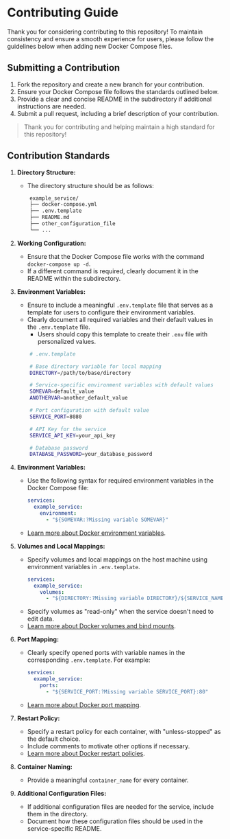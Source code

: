 # Contributing Guide

Thank you for considering contributing to this repository! To maintain consistency and ensure a smooth experience for users, please follow the guidelines below when adding new Docker Compose files.

## Submitting a Contribution

1. Fork the repository and create a new branch for your contribution.
2. Ensure your Docker Compose file follows the standards outlined below.
3. Provide a clear and concise README in the subdirectory if additional instructions are needed.
4. Submit a pull request, including a brief description of your contribution.

> Thank you for contributing and helping maintain a high standard for this repository!

## Contribution Standards

1. **Directory Structure:**

    - The directory structure should be as follows:
    ```bash
        example_service/
        ├── docker-compose.yml       
        ├── .env.template           
        ├── README.md                
        ├── other_configuration_file 
        └── ...
    ```

2. **Working Configuration:** 

    - Ensure that the Docker Compose file works with the command `docker-compose up -d`. 
    - If a different command is required, clearly document it in the README within the subdirectory.

3. **Environment Variables:**

    - Ensure to include a meaningful `.env.template` file that serves as a template for users to configure their environment variables.
    - Clearly document all required variables and their default values in the `.env.template` file. 
        - Users should copy this template to create their `.env` file with personalized values.

    ```bash
        # .env.template

        # Base directory variable for local mapping
        DIRECTORY=/path/to/base/directory

        # Service-specific environment variables with default values
        SOMEVAR=default_value
        ANOTHERVAR=another_default_value

        # Port configuration with default value
        SERVICE_PORT=8080

        # API Key for the service
        SERVICE_API_KEY=your_api_key

        # Database password
        DATABASE_PASSWORD=your_database_password

    ```

4. **Environment Variables:**
   
   - Use the following syntax for required environment variables in the Docker Compose file:
     ```yaml
     services:
       example_service:
         environment:
           - "${SOMEVAR:?Missing variable SOMEVAR}"
     ```
   - [Learn more about Docker environment variables](https://docs.docker.com/compose/environment-variables/).

5. **Volumes and Local Mappings:**

   - Specify volumes and local mappings on the host machine using environment variables in `.env.template`.
     ```yaml
     services:
       example_service:
         volumes:
           - "${DIRECTORY:?Missing variable DIRECTORY}/${SERVICE_NAME?Missing variable DIRECTORY}/data:/data"
     ```
   - Specify volumes as "read-only" when the service doesn't need to edit data.
   - [Learn more about Docker volumes and bind mounts](https://docs.docker.com/storage/volumes/).

6. **Port Mapping:**

   - Clearly specify opened ports with variable names in the corresponding `.env.template`. For example:
     ```yaml
     services:
       example_service:
         ports:
           - "${SERVICE_PORT:?Missing variable SERVICE_PORT}:80"
     ```
   - [Learn more about Docker port mapping](https://docs.docker.com/compose/compose-file/compose-file-v3/#ports).

7. **Restart Policy:**

   - Specify a restart policy for each container, with "unless-stopped" as the default choice. 
   - Include comments to motivate other options if necessary. 
   - [Learn more about Docker restart policies](https://docs.docker.com/config/containers/start-containers-automatically/#restart-policy).

8. **Container Naming:** 

    - Provide a meaningful `container_name` for every container.

9. **Additional Configuration Files:**

   - If additional configuration files are needed for the service, include them in the directory.
   - Document how these configuration files should be used in the service-specific README.


